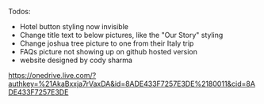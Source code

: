 Todos:  
- Hotel button styling now invisible  
- Change title text to below pictures, like the "Our Story" styling  
- Change joshua tree picture to one from their Italy trip  
- FAQs picture not showing up on github hosted version
- website designed by cody sharma

 
  
https://onedrive.live.com/?authkey=%21AkaBxxja7rVaxDA&id=8ADE433F7257E3DE%2180011&cid=8ADE433F7257E3DE